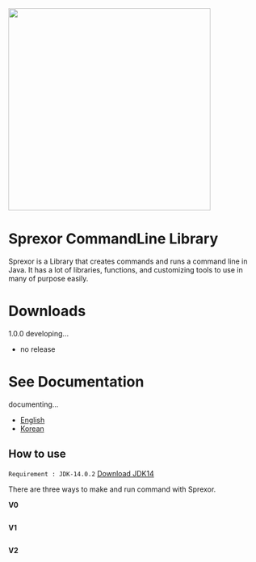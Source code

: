 <!--Stable mark : <b><span style="color:78a094">Stable</span></b>-->
<!--Latest mark : <b><span style="color:f478cd">Latest</span></b>-->

<img src='https://raw.githubusercontent.com/PiCoPress/Sprexor/master/docs/img/Sprexor_mono.png' width='400'>

# Sprexor CommandLine Library
Sprexor is a Library that creates commands and runs a command line in Java.
It has a lot of libraries, functions, and customizing tools to use in many of purpose easily.


# Downloads
1.0.0 developing...
- no release


# See Documentation
documenting...
- [English](./docs/lang-en/README.md)
- [Korean](./docs/lang-kr/README.md)


## How to use 
`Requirement : JDK-14.0.2`
<a href="https://www.oracle.com/kr/java/technologies/javase/jdk14-archive-downloads.html" target="_blank">Download JDK14</a>

There are three ways to make and run command with Sprexor.

**V0**

```java

```
**V1**

```java

```
**V2**

